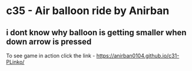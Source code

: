 # c35 - Air balloon ride by Anirban 
## i dont know why balloon is getting smaller when down arrow is pressed
To see game in action click the link - https://anirban0104.github.io/c31-PLinko/
